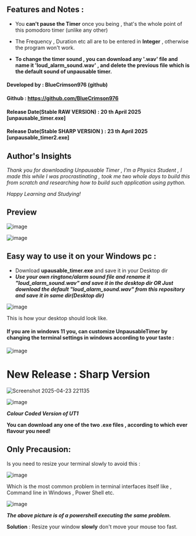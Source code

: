 ## Features and Notes : 

+ You __can't pause the Timer__ once you being , that's the whole point of this pomodoro timer (unlike any other)


+ The Frequency , Duration etc all are to be entered in __Integer__ , otherwise the program won't work. 


+ __To change the timer sound , you can download any '.wav' file and name it 'loud_alarm_sound.wav' , and delete the previous file which is the default sound of unpausable timer.__ 

#### Developed by : BlueCrimson976 (github)
#### Github : https://github.com/BlueCrimson976
#### Release Date(Stable RAW VERSION) : 20 th April 2025 [unpausable_timer.exe]
#### Release Date(Stable SHARP VERSION ) : 23 th April 2025 [unpausable_timer2.exe]

## Author's Insights 

_Thank you for downloading Unpausable Timer , I'm a Physics Student , I made this while I was procrastinating , took me two whole days to build this from scratch and researching how to build such application using python._ 

_Happy Learning and Studying!_ 

## Preview 

![image](https://github.com/user-attachments/assets/4a615706-386a-48c4-aae1-21e9215b2515)

![image](https://github.com/user-attachments/assets/a46d8e77-9a9d-454c-a67c-91a9cee99658)

## Easy way to use it on your Windows pc : 

+ Download **upausable_timer.exe** and save it in your Desktop dir 
+ ***Use your own ringtone/alarm sound file and rename it "loud_alarm_sound.wav" and save it in the desktop dir OR Just download the default "loud_alarm_sound.wav" from this repository and save it in same dir(Desktop dir)*** 

![image](https://github.com/user-attachments/assets/68ccb414-d5dd-42af-a34b-90ebbf4d99af)


  This is how your desktop should look like.

#### If you are in windows 11 you, can customize UnpausableTimer by changing the terminal settings in windows according to your taste : 

![image](https://github.com/user-attachments/assets/773ceffa-8b01-4840-af5c-bcb77c8afda8)


# New Release : Sharp Version 

![Screenshot 2025-04-23 221135](https://github.com/user-attachments/assets/a4cd888c-5db6-45ec-acc7-a581850b7b1b)

![image](https://github.com/user-attachments/assets/d5f560fc-d201-4e72-8c08-43b48fabfc76)

***Colour Coded Version of UT1***

**You can download any one of the two .exe files , according to which ever flavour you need!**

## Only Precausion: 
Is you need to resize your terminal slowly to avoid this : 

![image](https://github.com/user-attachments/assets/0f3a1f4f-40a2-4e19-94b9-d6d14a391e5a)



Which is the most common problem in terminal interfaces itself like , Command line in Windows , Power Shell etc.

![image](https://github.com/user-attachments/assets/e8d4ea35-0d46-4583-80a8-621836f0276c)

***The above picture is of a powershell executing the same problem.***



**Solution** : Resize your window **slowly** don't move your mouse too fast.

